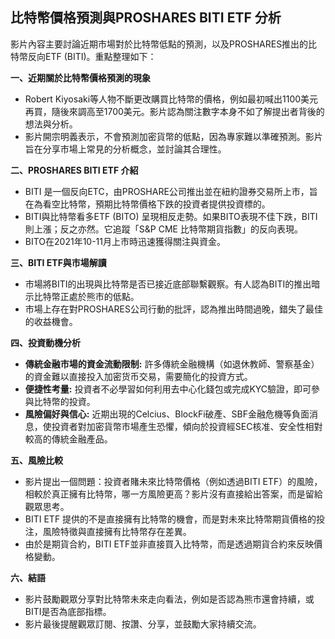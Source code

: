 ## 比特幣價格預測與PROSHARES BITI ETF 分析

影片內容主要討論近期市場對於比特幣低點的預測，以及PROSHARES推出的比特幣反向ETF (BITI)。重點整理如下：

**一、近期關於比特幣價格預測的現象**

*   Robert Kiyosaki等人物不斷更改購買比特幣的價格，例如最初喊出1100美元再買，隨後來調高至1700美元。影片認為關注數字本身不如了解提出者背後的想法與分析。
*   影片開宗明義表示，不會預測加密貨幣的低點，因為專家難以準確預測。影片旨在分享市場上常見的分析概念，並討論其合理性。

**二、PROSHARES BITI ETF 介紹**

*   BITI 是一個反向ETC，由PROSHARE公司推出並在紐約證券交易所上市，旨在為看空比特幣，預期比特幣價格下跌的投資者提供投資標的。
*   BITI與比特幣看多ETF (BITO) 呈現相反走勢。如果BITO表現不佳下跌，BITI則上漲；反之亦然。它追蹤「S&P CME 比特幣期貨指數」的反向表現。
*   BITO在2021年10-11月上市時迅速獲得關注與資金。

**三、BITI ETF與市場解讀**

*   市場將BITI的出現與比特幣是否已接近底部聯繫觀察。有人認為BITI的推出暗示比特幣正處於熊市的低點。
*   市場上存在對PROSHARES公司行動的批評，認為推出時間過晚，錯失了最佳的收益機會。

**四、投資動機分析**

*   **傳統金融市場的資金流動限制:** 許多傳統金融機構（如退休教師、警察基金）的資金難以直接投入加密货币交易，需要簡化的投資方式。
*   **便捷性考量:** 投資者不必學習如何利用去中心化錢包或完成KYC驗證，即可參與比特幣的投資。
*   **風險偏好與信心:** 近期出現的Celcius、BlockFi破產、SBF金融危機等負面消息，使投資者對加密貨幣市場產生恐懼，傾向於投資經SEC核准、安全性相對較高的傳統金融產品。

**五、風險比較**

*   影片提出一個問題：投資者賭未來比特幣價格（例如透過BITI ETF）的風險，相較於真正擁有比特幣，哪一方風險更高？影片沒有直接給出答案，而是留給觀眾思考。
*   BITI ETF 提供的不是直接擁有比特幣的機會，而是對未來比特幣期貨價格的投注，風險特徵與直接擁有比特幣存在差異。
*   由於是期貨合約，BITI ETF並非直接買入比特幣，而是透過期貨合約來反映價格變動。

**六、結語**

*   影片鼓勵觀眾分享對比特幣未來走向看法，例如是否認為熊市還會持續，或BITI是否為底部指標。
*   影片最後提醒觀眾訂閱、按讚、分享，並鼓勵大家持續交流。